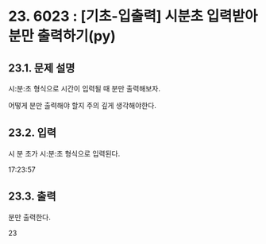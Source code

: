 # 23. 6023 : [기초-입출력] 시분초 입력받아 분만 출력하기(py)
## 23.1. 문제 설명

시:분:초 형식으로 시간이 입력될 때 분만 출력해보자.

어떻게 분만 출력해야 할지 주의 깊게 생각해야한다.

## 23.2. 입력
시 분 초가
시:분:초 형식으로 입력된다.

17:23:57

## 23.3. 출력
분만 출력한다.

23